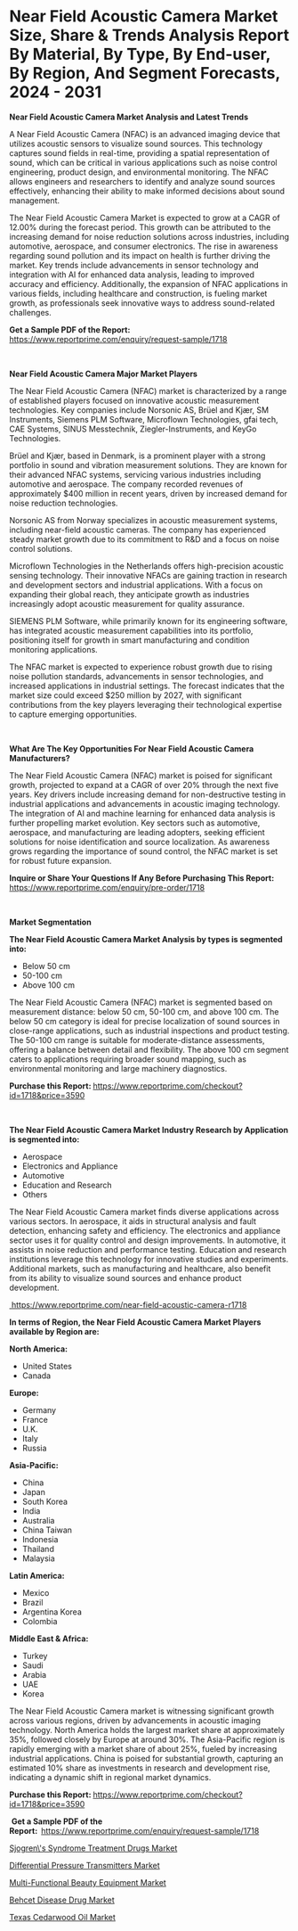<p><h1>Near Field Acoustic Camera Market Size, Share & Trends Analysis Report By Material, By Type, By End-user, By Region, And Segment Forecasts, 2024 - 2031</h1></p><p><strong>Near Field Acoustic Camera Market Analysis and Latest Trends</strong></p>
<p><p>A Near Field Acoustic Camera (NFAC) is an advanced imaging device that utilizes acoustic sensors to visualize sound sources. This technology captures sound fields in real-time, providing a spatial representation of sound, which can be critical in various applications such as noise control engineering, product design, and environmental monitoring. The NFAC allows engineers and researchers to identify and analyze sound sources effectively, enhancing their ability to make informed decisions about sound management.</p><p>The Near Field Acoustic Camera Market is expected to grow at a CAGR of 12.00% during the forecast period. This growth can be attributed to the increasing demand for noise reduction solutions across industries, including automotive, aerospace, and consumer electronics. The rise in awareness regarding sound pollution and its impact on health is further driving the market. Key trends include advancements in sensor technology and integration with AI for enhanced data analysis, leading to improved accuracy and efficiency. Additionally, the expansion of NFAC applications in various fields, including healthcare and construction, is fueling market growth, as professionals seek innovative ways to address sound-related challenges.</p></p>
<p><strong>Get a Sample PDF of the Report:&nbsp;</strong> <a href="https://www.reportprime.com/enquiry/request-sample/1718">https://www.reportprime.com/enquiry/request-sample/1718</a></p>
<p>&nbsp;</p>
<p><strong>Near Field Acoustic Camera Major Market Players</strong></p>
<p><p>The Near Field Acoustic Camera (NFAC) market is characterized by a range of established players focused on innovative acoustic measurement technologies. Key companies include Norsonic AS, Brüel and Kjær, SM Instruments, Siemens PLM Software, Microflown Technologies, gfai tech, CAE Systems, SINUS Messtechnik, Ziegler-Instruments, and KeyGo Technologies.</p><p>Brüel and Kjær, based in Denmark, is a prominent player with a strong portfolio in sound and vibration measurement solutions. They are known for their advanced NFAC systems, servicing various industries including automotive and aerospace. The company recorded revenues of approximately $400 million in recent years, driven by increased demand for noise reduction technologies.</p><p>Norsonic AS from Norway specializes in acoustic measurement systems, including near-field acoustic cameras. The company has experienced steady market growth due to its commitment to R&D and a focus on noise control solutions. </p><p>Microflown Technologies in the Netherlands offers high-precision acoustic sensing technology. Their innovative NFACs are gaining traction in research and development sectors and industrial applications. With a focus on expanding their global reach, they anticipate growth as industries increasingly adopt acoustic measurement for quality assurance.</p><p>SIEMENS PLM Software, while primarily known for its engineering software, has integrated acoustic measurement capabilities into its portfolio, positioning itself for growth in smart manufacturing and condition monitoring applications.</p><p>The NFAC market is expected to experience robust growth due to rising noise pollution standards, advancements in sensor technologies, and increased applications in industrial settings. The forecast indicates that the market size could exceed $250 million by 2027, with significant contributions from the key players leveraging their technological expertise to capture emerging opportunities.</p></p>
<p>&nbsp;</p>
<p><strong>What Are The Key Opportunities For Near Field Acoustic Camera Manufacturers?</strong></p>
<p><p>The Near Field Acoustic Camera (NFAC) market is poised for significant growth, projected to expand at a CAGR of over 20% through the next five years. Key drivers include increasing demand for non-destructive testing in industrial applications and advancements in acoustic imaging technology. The integration of AI and machine learning for enhanced data analysis is further propelling market evolution. Key sectors such as automotive, aerospace, and manufacturing are leading adopters, seeking efficient solutions for noise identification and source localization. As awareness grows regarding the importance of sound control, the NFAC market is set for robust future expansion.</p></p>
<p><strong>Inquire or Share Your Questions If Any Before Purchasing This Report:</strong> <a href="https://www.reportprime.com/enquiry/pre-order/1718">https://www.reportprime.com/enquiry/pre-order/1718</a></p>
<p>&nbsp;</p>
<p><strong>Market Segmentation</strong></p>
<p><strong>The Near Field Acoustic Camera Market Analysis by types is segmented into:</strong></p>
<p><ul><li>Below 50 cm</li><li>50-100 cm</li><li>Above 100 cm</li></ul></p>
<p><p>The Near Field Acoustic Camera (NFAC) market is segmented based on measurement distance: below 50 cm, 50-100 cm, and above 100 cm. The below 50 cm category is ideal for precise localization of sound sources in close-range applications, such as industrial inspections and product testing. The 50-100 cm range is suitable for moderate-distance assessments, offering a balance between detail and flexibility. The above 100 cm segment caters to applications requiring broader sound mapping, such as environmental monitoring and large machinery diagnostics.</p></p>
<p><strong>Purchase this Report:&nbsp;</strong><a href="https://www.reportprime.com/checkout?id=1718&price=3590">https://www.reportprime.com/checkout?id=1718&price=3590</a></p>
<p>&nbsp;</p>
<p><strong>The Near Field Acoustic Camera Market Industry Research by Application is segmented into:</strong></p>
<p><ul><li>Aerospace</li><li>Electronics and Appliance</li><li>Automotive</li><li>Education and Research</li><li>Others</li></ul></p>
<p><p>The Near Field Acoustic Camera market finds diverse applications across various sectors. In aerospace, it aids in structural analysis and fault detection, enhancing safety and efficiency. The electronics and appliance sector uses it for quality control and design improvements. In automotive, it assists in noise reduction and performance testing. Education and research institutions leverage this technology for innovative studies and experiments. Additional markets, such as manufacturing and healthcare, also benefit from its ability to visualize sound sources and enhance product development.</p></p>
<p><a href="https://www.reportprime.com/near-field-acoustic-camera-r1718">&nbsp;https://www.reportprime.com/near-field-acoustic-camera-r1718</a></p>
<p><strong>In terms of Region, the Near Field Acoustic Camera Market Players available by Region are:</strong></p>
<p>
    <p> <strong> North America: </strong>
        <ul>
            <li>United States</li>
            <li>Canada</li>
        </ul>
        </p> 
    <p> <strong> Europe: </strong>
        <ul>
            <li>Germany</li>
            <li>France</li>
            <li>U.K.</li>
            <li>Italy</li>
            <li>Russia</li>
        </ul>
        </p> 
    <p> <strong> Asia-Pacific: </strong>
        <ul>
            <li>China</li>
            <li>Japan</li>
            <li>South Korea</li>
            <li>India</li>
            <li>Australia</li>
            <li>China Taiwan</li>
            <li>Indonesia</li>
            <li>Thailand</li>
            <li>Malaysia</li>
        </ul>
        </p> 
    <p> <strong> Latin America: </strong>
        <ul>
            <li>Mexico</li>
            <li>Brazil</li>
            <li>Argentina Korea</li>
            <li>Colombia</li>
        </ul>
        </p> 
    <p> <strong> Middle East & Africa: </strong>
        <ul>
            <li>Turkey</li>
            <li>Saudi</li>
            <li>Arabia</li>
            <li>UAE</li>
            <li>Korea</li>
        </ul>
    </p>
    </p>
<p><p>The Near Field Acoustic Camera market is witnessing significant growth across various regions, driven by advancements in acoustic imaging technology. North America holds the largest market share at approximately 35%, followed closely by Europe at around 30%. The Asia-Pacific region is rapidly emerging with a market share of about 25%, fueled by increasing industrial applications. China is poised for substantial growth, capturing an estimated 10% share as investments in research and development rise, indicating a dynamic shift in regional market dynamics.</p></p>
<p><strong>Purchase this Report: </strong><a href="https://www.reportprime.com/checkout?id=1718&price=3590">https://www.reportprime.com/checkout?id=1718&price=3590</a></p>
<p>&nbsp;<strong>Get a Sample PDF of the Report:&nbsp;&nbsp;</strong><a href="https://www.reportprime.com/enquiry/request-sample/1718">https://www.reportprime.com/enquiry/request-sample/1718</a></p>
<p><strong></strong></p>
<p><p><a href="https://medium.com/@kstephensonlo/sjogren-s-syndrome-treatment-drugs-industry-sector-market-dynamics-and-future-scenarios-2024-2031-104cc9446b43">Sjogren\'s Syndrome Treatment Drugs Market</a></p><p><a href="https://github.com/nathandecarvalho/Market-Research-Report-List-5/blob/main/differential-pressure-transmitters-market.md">Differential Pressure Transmitters Market</a></p><p><a href="https://issuu.com/reportprime-2/docs/multi-functional-beauty-equipment-m_122f99ca2adea2">Multi-Functional Beauty Equipment Market</a></p><p><a href="https://issuu.com/reportprime-2/docs/behcet-disease-drug-market-size-203_7eacb8562b68e1">Behcet Disease Drug Market</a></p><p><a href="https://www.linkedin.com/pulse/what-growth-opportunities-challenges-texas-cedarwood-oil-market-x6iwc?trackingId=Ck7BgTZ0QMKWCFKPn3dHzg%3D%3D">Texas Cedarwood Oil Market</a></p></p>